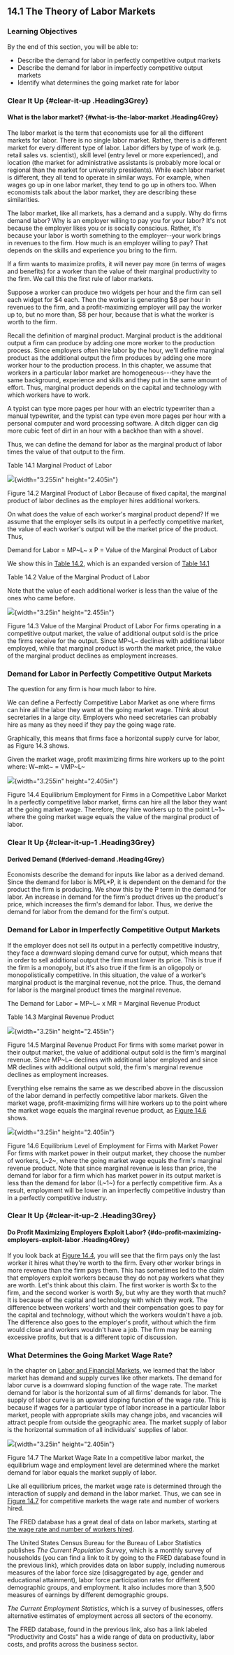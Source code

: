 ## 14.1 The Theory of Labor Markets

### Learning Objectives

By the end of this section, you will be able to:

-   Describe the demand for labor in perfectly competitive output
    markets
-   Describe the demand for labor in imperfectly competitive output
    markets
-   Identify what determines the going market rate for labor

### Clear It Up {#clear-it-up .Heading3Grey}

#### What is the labor market? {#what-is-the-labor-market .Heading4Grey}

The labor market is the term that economists use for all the different
markets for labor. There is no single labor market. Rather, there is a
different market for every different type of labor. Labor differs by
type of work (e.g. retail sales vs. scientist), skill level (entry level
or more experienced), and location (the market for administrative
assistants is probably more local or regional than the market for
university presidents). While each labor market is different, they all
tend to operate in similar ways. For example, when wages go up in one
labor market, they tend to go up in others too. When economists talk
about the labor market, they are describing these similarities.

The labor market, like all markets, has a demand and a supply. Why do
firms demand labor? Why is an employer willing to pay you for your
labor? It's not because the employer likes you or is socially conscious.
Rather, it's because your labor is worth something to the
employer\--your work brings in revenues to the firm. How much is an
employer willing to pay? That depends on the skills and experience you
bring to the firm.

If a firm wants to maximize profits, it will never pay more (in terms of
wages and benefits) for a worker than the value of their marginal
productivity to the firm. We call this the first rule of labor markets.

Suppose a worker can produce two widgets per hour and the firm can sell
each widget for \$4 each. Then the worker is generating \$8 per hour in
revenues to the firm, and a profit-maximizing employer will pay the
worker up to, but no more than, \$8 per hour, because that is what the
worker is worth to the firm.

Recall the definition of marginal product. Marginal product is the
additional output a firm can produce by adding one more worker to the
production process. Since employers often hire labor by the hour, we'll
define marginal product as the additional output the firm produces by
adding one more worker hour to the production process. In this chapter,
we assume that workers in a particular labor market are
homogeneous---they have the same background, experience and skills and
they put in the same amount of effort. Thus, marginal product depends on
the capital and technology with which workers have to work.

A typist can type more pages per hour with an electric typewriter than a
manual typewriter, and the typist can type even more pages per hour with
a personal computer and word processing software. A ditch digger can dig
more cubic feet of dirt in an hour with a backhoe than with a shovel.

Thus, we can define the demand for labor as the marginal product of
labor times the value of that output to the firm.

Table 14.1 Marginal Product of Labor

![](media/rId24.jpeg){width="3.255in" height="2.405in"}

Figure 14.2 Marginal Product of Labor Because of fixed capital, the
marginal product of labor declines as the employer hires additional
workers.

On what does the value of each worker's marginal product depend? If we
assume that the employer sells its output in a perfectly competitive
market, the value of each worker's output will be the market price of
the product. Thus,

Demand for Labor = MP~L~ x P = Value of the Marginal Product of Labor

We show this in [Table 14.2](#eip-258), which is an expanded version of
[Table 14.1](#eip-147)

Table 14.2 Value of the Marginal Product of Labor

Note that the value of each additional worker is less than the value of
the ones who came before.

![](media/rId27.jpeg){width="3.25in" height="2.455in"}

Figure 14.3 Value of the Marginal Product of Labor For firms operating
in a competitive output market, the value of additional output sold is
the price the firms receive for the output. Since MP~L~ declines with
additional labor employed, while that marginal product is worth the
market price, the value of the marginal product declines as employment
increases.

### Demand for Labor in Perfectly Competitive Output Markets

The question for any firm is how much labor to hire.

We can define a Perfectly Competitive Labor Market as one where firms
can hire all the labor they want at the going market wage. Think about
secretaries in a large city. Employers who need secretaries can probably
hire as many as they need if they pay the going wage rate.

Graphically, this means that firms face a horizontal supply curve for
labor, as Figure 14.3 shows.

Given the market wage, profit maximizing firms hire workers up to the
point where: W~mkt~ = VMP~L~

![](media/rId31.jpeg){width="3.255in" height="2.405in"}

Figure 14.4 Equilibrium Employment for Firms in a Competitive Labor
Market In a perfectly competitive labor market, firms can hire all the
labor they want at the going market wage. Therefore, they hire workers
up to the point L~1~ where the going market wage equals the value of the
marginal product of labor.

### Clear It Up {#clear-it-up-1 .Heading3Grey}

#### Derived Demand {#derived-demand .Heading4Grey}

Economists describe the demand for inputs like labor as a derived
demand. Since the demand for labor is MPL\*P, it is dependent on the
demand for the product the firm is producing. We show this by the P term
in the demand for labor. An increase in demand for the firm's product
drives up the product's price, which increases the firm's demand for
labor. Thus, we derive the demand for labor from the demand for the
firm's output.

### Demand for Labor in Imperfectly Competitive Output Markets

If the employer does not sell its output in a perfectly competitive
industry, they face a downward sloping demand curve for output, which
means that in order to sell additional output the firm must lower its
price. This is true if the firm is a monopoly, but it's also true if the
firm is an oligopoly or monopolistically competitive. In this situation,
the value of a worker's marginal product is the marginal revenue, not
the price. Thus, the demand for labor is the marginal product times the
marginal revenue.

The Demand for Labor = MP~L~ x MR = Marginal Revenue Product

Table 14.3 Marginal Revenue Product

![](media/rId38.jpeg){width="3.25in" height="2.455in"}

Figure 14.5 Marginal Revenue Product For firms with some market power in
their output market, the value of additional output sold is the firm's
marginal revenue. Since MP~L~ declines with additional labor employed
and since MR declines with additional output sold, the firm's marginal
revenue declines as employment increases.

Everything else remains the same as we described above in the discussion
of the labor demand in perfectly competitive labor markets. Given the
market wage, profit-maximizing firms will hire workers up to the point
where the market wage equals the marginal revenue product, as [Figure
14.6](#CNX_Econ2e_C15_009) shows.

![](media/rId41.jpeg){width="3.25in" height="2.405in"}

Figure 14.6 Equilibrium Level of Employment for Firms with Market Power
For firms with market power in their output market, they choose the
number of workers, L~2~, where the going market wage equals the firm's
marginal revenue product. Note that since marginal revenue is less than
price, the demand for labor for a firm which has market power in its
output market is less than the demand for labor (L~1~) for a perfectly
competitive firm. As a result, employment will be lower in an
imperfectly competitive industry than in a perfectly competitive
industry.

### Clear It Up {#clear-it-up-2 .Heading3Grey}

#### Do Profit Maximizing Employers Exploit Labor? {#do-profit-maximizing-employers-exploit-labor .Heading4Grey}

If you look back at [Figure 14.4](#CNX_Econ_C15_003), you will see that
the firm pays only the last worker it hires what they're worth to the
firm. Every other worker brings in more revenue than the firm pays them.
This has sometimes led to the claim that employers exploit workers
because they do not pay workers what they are worth. Let's think about
this claim. The first worker is worth \$x to the firm, and the second
worker is worth \$y, but why are they worth that much? It is because of
the capital and technology with which they work. The difference between
workers' worth and their compensation goes to pay for the capital and
technology, without which the workers wouldn't have a job. The
difference also goes to the employer's profit, without which the firm
would close and workers wouldn't have a job. The firm may be earning
excessive profits, but that is a different topic of discussion.

### What Determines the Going Market Wage Rate?

In the chapter on [Labor and Financial
Markets](http://openstax.org/books/principles-microeconomics-3e/pages/4-introduction-to-labor-and-financial-markets),
we learned that the labor market has demand and supply curves like other
markets. The demand for labor curve is a downward sloping function of
the wage rate. The market demand for labor is the horizontal sum of all
firms' demands for labor. The supply of labor curve is an upward sloping
function of the wage rate. This is because if wages for a particular
type of labor increase in a particular labor market, people with
appropriate skills may change jobs, and vacancies will attract people
from outside the geographic area. The market supply of labor is the
horizontal summation of all individuals' supplies of labor.

![](media/rId48.jpeg){width="3.25in" height="2.405in"}

Figure 14.7 The Market Wage Rate In a competitive labor market, the
equilibrium wage and employment level are determined where the market
demand for labor equals the market supply of labor.

Like all equilibrium prices, the market wage rate is determined through
the interaction of supply and demand in the labor market. Thus, we can
see in [Figure 14.7](#CNX_Econ_C15_010) for competitive markets the wage
rate and number of workers hired.

The FRED database has a great deal of data on labor markets, starting at
[the wage rate and number of workers
hired](https://openstax.org/l/cat10).

The United States Census Bureau for the Bureau of Labor Statistics
publishes *The Current Population Survey*, which is a monthly survey of
households (you can find a link to it by going to the FRED database
found in the previous link), which provides data on labor supply,
including numerous measures of the labor force size (disaggregated by
age, gender and educational attainment), labor force participation rates
for different demographic groups, and employment. It also includes more
than 3,500 measures of earnings by different demographic groups.

*The Current Employment Statistics*, which is a survey of businesses,
offers alternative estimates of employment across all sectors of the
economy.

The FRED database, found in the previous link, also has a link labeled
\"Productivity and Costs\" has a wide range of data on productivity,
labor costs, and profits across the business sector.
